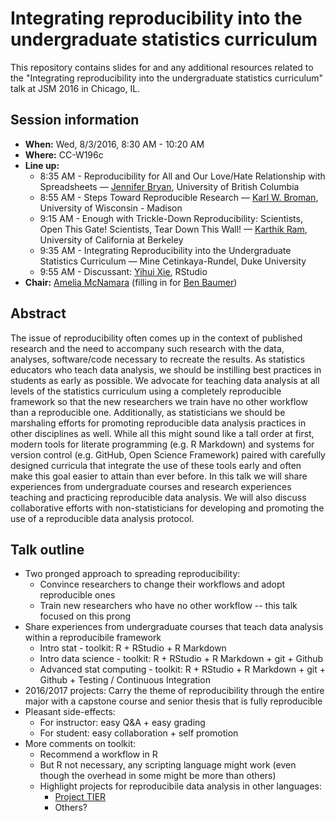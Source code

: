 # Integrating reproducibility into the undergraduate statistics curriculum

This repository contains slides for and any additional resources related to the "Integrating reproducibility into the undergraduate statistics curriculum" talk at JSM 2016 in Chicago, IL.

## Session information

- **When:** Wed, 8/3/2016, 8:30 AM - 10:20 AM
- **Where:** CC-W196c
- **Line up:**
	+ 8:35 AM - Reproducibility for All and Our Love/Hate Relationship with Spreadsheets — [Jennifer Bryan](https://github.com/jennybc), University of British Columbia
	+ 8:55 AM - Steps Toward Reproducible Research — [Karl W. Broman](https://github.com/kbroman), University of Wisconsin - Madison
	+ 9:15 AM - Enough with Trickle-Down Reproducibility: Scientists, Open This Gate! Scientists, Tear Down This Wall! — [Karthik Ram](https://github.com/karthik), University of California at Berkeley
	+ 9:35 AM - Integrating Reproducibility into the Undergraduate Statistics Curriculum — Mine Cetinkaya-Rundel, Duke University
	+ 9:55 AM - Discussant: [Yihui Xie](https://github.com/yihui), RStudio
- **Chair:** [Amelia McNamara](https://github.com/AmeliaMN) (filling in for [Ben Baumer](https://github.com/beanumber))

## Abstract

The issue of reproducibility often comes up in the context of published research and the need to accompany such research with the data, analyses, software/code necessary to recreate the results. As statistics educators who teach data analysis, we should be instilling best practices in students as early as possible. We advocate for teaching data analysis at all levels of the statistics curriculum using a completely reproducible framework so that the new researchers we train have no other workflow than a reproducible one. Additionally, as statisticians we should be marshaling efforts for promoting reproducible data analysis practices in other disciplines as well. While all this might sound like a tall order at first, modern tools for literate programming (e.g. R Markdown) and systems for version control (e.g. GitHub, Open Science Framework) paired with carefully designed curricula that integrate the use of these tools early and often make this goal easier to attain than ever before. In this talk we will share experiences from undergraduate courses and research experiences teaching and practicing reproducible data analysis. We will also discuss collaborative efforts with non-statisticians for developing and promoting the use of a reproducible data analysis protocol.

## Talk outline

- Two pronged approach to spreading reproducibility:
	+ Convince researchers to change their workflows and adopt reproducible ones
	+ Train new researchers who have no other workflow -- this talk focused on this prong
- Share experiences from undergraduate courses that teach data analysis within a reproducibile framework
	+ Intro stat - toolkit: R + RStudio + R Markdown
	+ Intro data science - toolkit: R + RStudio + R Markdown + git + Github
	+ Advanced stat computing - toolkit: R + RStudio + R Markdown + git + Github + Testing / Continuous Integration
- 2016/2017 projects: Carry the theme of reproducibility through the entire major with a capstone course and senior thesis that is fully reproducible
- Pleasant side-effects:
	+ For instructor: easy Q&A + easy grading
	+ For student: easy collaboration + self promotion
- More comments on toolkit:
	+ Recommend a workflow in R
	+ But R not necessary, any scripting language might work (even though the overhead in some might be more than others)
	+ Highlight projects for reproducibile data analysis in other languages:
		- [Project TIER](https://www.haverford.edu/tier)
		- Others?












